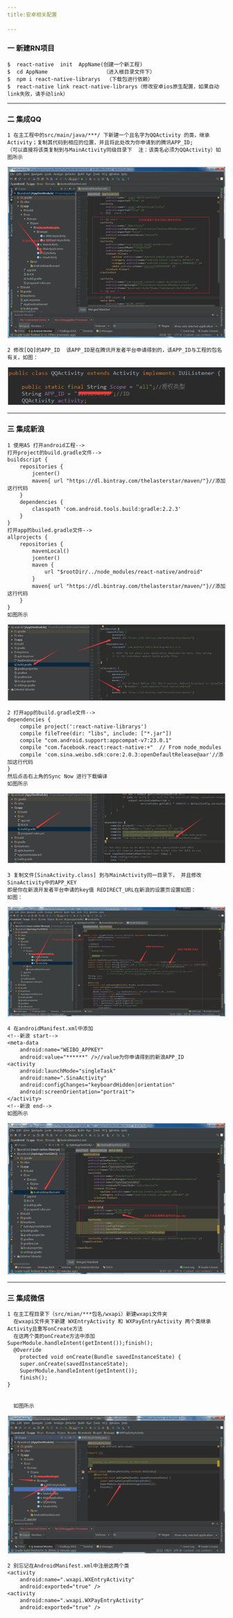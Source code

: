 ```yaml
---
title:安卓相关配置

---
```

###  一 新建RN项目
```
$  react-native  init  AppName(创建一个新工程)
$  cd AppName                  （进入根目录文件下）
$  npm i react-native-librarys  （下载包进行依赖）
$  react-native link react-native-librarys（修改安卓ios原生配置，如果自动link失败，请手动link）
```
--- 
### 二 集成QQ
```
1 在主工程中的src/main/java/***/ 下新建一个且名字为QQActivity 的类，继承Activity；复制其代码到相应的位置，并且将此处改为你申请到的腾讯APP_ID;
（可以直接将该类复制到与MainActivity同级目录下  注：该类名必须为QQActivity）如图所示
```
![QQActivity](../img/android_qq_AndroidManifestXml.png)

```
2 修改[QQ]的APP_ID  该APP_ID是在腾讯开发者平台申请得到的，该APP_ID与工程的包名有关，如图：
```
![APP_ID](../img/android_qq_QQActivity.png)

---
### 三 集成新浪
```
1 使用AS 打开android工程-->
打开project的build.gradle文件-->
buildscript {
    repositories {
        jcenter()
        maven{ url "https://dl.bintray.com/thelasterstar/maven/"}//添加这行代码
    }
    dependencies {
        classpath 'com.android.tools.build:gradle:2.2.3'
    }
}
打开app的builed.gradle文件-->
allprojects {
    repositories {
        mavenLocal()
        jcenter()
        maven {
            url "$rootDir/../node_modules/react-native/android"
        }
        maven{ url "https://dl.bintray.com/thelasterstar/maven/"}//添加这行代码
    }
}
如图所示
```
![build.gradle](../img/android_sina_project_gradle.png)
```
2 打开app的build.gradle文件-->
dependencies {
    compile project(':react-native-librarys')
    compile fileTree(dir: "libs", include: ["*.jar"])
    compile "com.android.support:appcompat-v7:23.0.1"
    compile "com.facebook.react:react-native:+"  // From node_modules
    compile 'com.sina.weibo.sdk:core:2.0.3:openDefaultRelease@aar'//添加这行代码
}
然后点击右上角的Sync Now 进行下载编译
如图所示
```
![build.gradle](../img/android_sina_app_gradle.png)

```
3 复制文件[SinaActivity.class] 到与MainActivity同一目录下， 并且修改SinaActivity中的APP_KEY 
即是你在新浪开发者平台申请的key值 REDIRECT_URL在新浪的设置页设置如图：
如图：
```
![build.gradle](../img/android_sina_SinaActivity.png)
```
4 在androidManifest.xml中添加
<!--新浪 start-->
<meta-data
    android:name="WEIBO_APPKEY"
    android:value="******" />//value为你申请得到的新浪APP_ID
<activity
    android:launchMode="singleTask"
    android:name=".SinaActivity"
    android:configChanges="keyboardHidden|orientation"
    android:screenOrientation="portrait">
</activity>
<!--新浪 end-->
如图所示

```
![build.gradle](../img/android_sina_AndroidManifestXml.png)

---
### 三  集成微信
```
1 在主工程目录下（src/mian/***包名/wxapi）新建wxapi文件夹 
  在wxapi文件夹下新建 WXEntryActivity 和 WXPayEntryActivity 两个类继承Activity且重写onCreate方法
  在这两个类的onCreate方法中添加SuperModule.handleIntent(getIntent());finish();
  @Override
    protected void onCreate(Bundle savedInstanceState) {
    super.onCreate(savedInstanceState);
    SuperModule.handleIntent(getIntent());
    finish();
}

  
  如图所示

```
![build.gradle](../img/android_wxchat_wxapi.png)
```
2 别忘记在AndroidManifest.xml中注册这两个类
<activity
    android:name=".wxapi.WXEntryActivity"
    android:exported="true" />
<activity
    android:name=".wxapi.WXPayEntryActivity"
    android:exported="true" />
```



